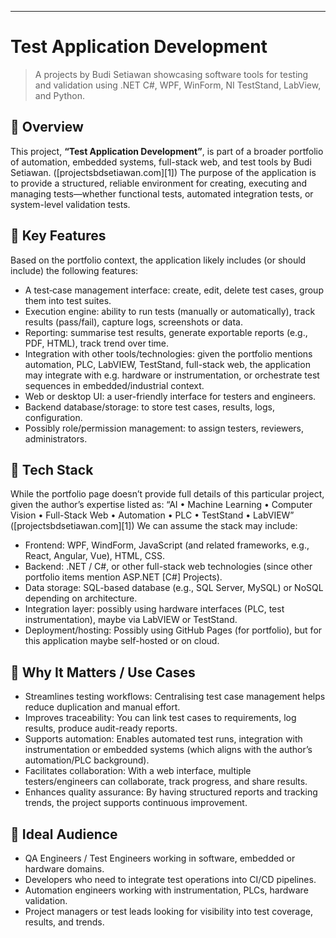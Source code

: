 
---

# Test Application Development

> A projects by Budi Setiawan showcasing software tools for testing and validation using .NET C#, WPF, WinForm, NI TestStand, LabView, and Python.

## 🧾 Overview

This project,  **“Test Application Development”**, is part of a broader portfolio of automation, embedded systems, full-stack web, and test tools by Budi Setiawan. ([projectsbdsetiawan.com][1])
The purpose of the application is to provide a structured, reliable environment for creating, executing and managing tests—whether functional tests, automated integration tests, or system-level validation tests.

## 🔧 Key Features

Based on the portfolio context, the application likely includes (or should include) the following features:

* A test‐case management interface: create, edit, delete test cases, group them into test suites.
* Execution engine: ability to run tests (manually or automatically), track results (pass/fail), capture logs, screenshots or data.
* Reporting: summarise test results, generate exportable reports (e.g., PDF, HTML), track trend over time.
* Integration with other tools/technologies: given the portfolio mentions automation, PLC, LabVIEW, TestStand, full-stack web, the application may integrate with e.g. hardware or instrumentation, or orchestrate test sequences in embedded/industrial context.
* Web or desktop UI: a user-friendly interface for testers and engineers.
* Backend database/storage: to store test cases, results, logs, configuration.
* Possibly role/permission management: to assign testers, reviewers, administrators.

## 🧱 Tech Stack

While the portfolio page doesn’t provide full details of this particular project, given the author’s expertise listed as: “AI • Machine Learning • Computer Vision • Full-Stack Web • Automation • PLC • TestStand • LabVIEW” ([projectsbdsetiawan.com][1])
We can assume the stack may include:

* Frontend: WPF, WindForm, JavaScript (and related frameworks, e.g., React, Angular, Vue), HTML, CSS.
* Backend: .NET / C#, or other full-stack web technologies (since other portfolio items mention ASP.NET [C#] Projects).
* Data storage: SQL-based database (e.g., SQL Server, MySQL) or NoSQL depending on architecture.
* Integration layer: possibly using hardware interfaces (PLC, test instrumentation), maybe via LabVIEW or TestStand.
* Deployment/hosting: Possibly using GitHub Pages (for portfolio), but for this application maybe self-hosted or on cloud.

## 🎯 Why It Matters / Use Cases

* Streamlines testing workflows: Centralising test case management helps reduce duplication and manual effort.
* Improves traceability: You can link test cases to requirements, log results, produce audit-ready reports.
* Supports automation: Enables automated test runs, integration with instrumentation or embedded systems (which aligns with the author’s automation/PLC background).
* Facilitates collaboration: With a web interface, multiple testers/engineers can collaborate, track progress, and share results.
* Enhances quality assurance: By having structured reports and tracking trends, the project supports continuous improvement.

## 🧪 Ideal Audience

* QA Engineers / Test Engineers working in software, embedded or hardware domains.
* Developers who need to integrate test operations into CI/CD pipelines.
* Automation engineers working with instrumentation, PLCs, hardware validation.
* Project managers or test leads looking for visibility into test coverage, results, and trends.
